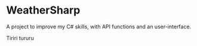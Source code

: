 # WeatherSharp
A project to improve my C# skills, with API functions and an user-interface.

Tiriri tururu
